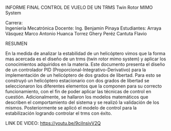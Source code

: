 INFORME FINAL
CONTROL DE VUELO DE UN TRMS
Twin Rotor MIMO System

Carrera: 	
Ingeniería Mecatrónica
Docente: 
Ing. Benjamin Pinaya
Estudiantes:
Arraya Vásquez Marco Antonio
Huanca Torrez Ghery
Peréz Cantuta Flavio


RESUMEN

En la medida de analizar la estabilidad de un helicóptero vimos que la forma mas acercada es el diseño de un trms (twin rotor mimo system) y aplicar los conocimientos adquiridos en la materia.
Este documento presenta el diseño de un controlador PID (Proporcional-Integrativo-Derivativo) para la implementación de un helicóptero de dos grados de libertad. Para esto se construyó un helicóptero estacionario con dos grados de libertad se seleccionaron los diferentes elementos que la componen para su correcto funcionamiento, con el fin de poder aplicar las técnicas de control en cuestión. Adicionalmente, se hallaron los modelos matemáticos que describen el comportamiento del sistema y se realizó la validación de los mismos. Posteriormente se aplicó el modelo de control para la estabilización logrando controlar el trms con éxito. 



LINK DE VIDEO: https://youtu.be/9ciInsivV2Q




